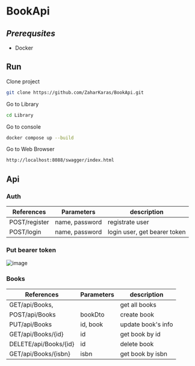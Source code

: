 # BookApi
## _Prerequsites_
- Docker
## Run

Clone project
```sh
git clone https://github.com/ZaharKaras/BookApi.git
```
Go to Library
```sh
cd Library
```
Go to console
```sh
docker compose up --build
```
Go to Web Browser
```sh
http://localhost:8088/swagger/index.html
```

## Api 

### Auth

| References |Parameters | description |
| ------ | ------ | -----|
| POST/register | name, password | registrate user |
| POST/login | name, password | login user, get bearer token |

### Put bearer token
![image](https://github.com/ZaharKaras/BookApi/assets/93844318/8aa013d4-fd62-422c-8081-504542b09353)


### Books
| References |Parameters | description |
| ------ | ------ | -----|
| GET/api/Books,  | | get all books |
| POST/api/Books | bookDto | create book |
| PUT/api/Books | id, book | update book's info |
| GET/api/Books/{id}| id | get book by id |
| DELETE/api/Books/{id} | id | delete book |
| GET/api/Books/{isbn} | isbn | get book by isbn |
